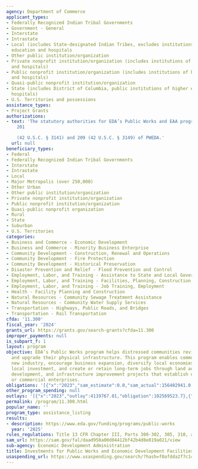 ```yaml
---
agency: Department of Commerce
applicant_types:
- Federally Recognized Indian Tribal Governments
- Government - General
- Interstate
- Intrastate
- Local (includes State-designated Indian Tribes, excludes institutions of higher
  education and hospitals
- Other public institution/organization
- Private nonprofit institution/organization (includes institutions of higher education
  and hospitals)
- Public nonprofit institution/organization (includes institutions of higher education
  and hospitals)
- Quasi-public nonprofit institution/organization
- State (includes District of Columbia, public institutions of higher education and
  hospitals)
- U.S. Territories and possessions
assistance_types:
- Project Grants
authorizations:
- text: 'The statutory authorities for EDA’s Public Works and EAA programs are Sections
    201

    (42 U.S.C. § 3141) and 209 (42 U.S.C. § 3149) of PWEDA.'
  url: null
beneficiary_types:
- Federal
- Federally Recognized Indian Tribal Governments
- Interstate
- Intrastate
- Local
- Major Metropolis (over 250,000)
- Other Urban
- Other public institution/organization
- Private nonprofit institution/organization
- Public nonprofit institution/organization
- Quasi-public nonprofit organization
- Rural
- State
- Suburban
- U.S. Territories
categories:
- Business and Commerce - Economic Development
- Business and Commerce - Minority Business Enterprise
- Community Development - Construction, Renewal and Operations
- Community Development - Fire Protection
- Community Development - Historical Preservation
- Disaster Prevention and Relief - Flood Prevention and Control
- Employment, Labor, and Training - Assistance to State and Local Governments
- Employment, Labor, and Training - Facilities, Planning, Construction, and Equipment
- Employment, Labor, and Training - Job Training, Employment
- Health - Facility Planning and Construction
- Natural Resources - Community Sewage Treatment Assistance
- Natural Resources - Community Water Supply Services
- Transportation - Highways, Public Roads, and Bridges
- Transportation - Rail Transportation
cfda: '11.300'
fiscal_year: '2024'
grants_url: https://grants.gov/search-grants?cfda=11.300
improper_payments: null
is_subpart_f: 1
layout: program
objective: EDA’s Public Works program helps distressed communities revitalize, expand,
  and upgrade their physical infrastructure. This program enables communities to attract
  new industry, encourage business expansion, diversify local economies, generate
  local investment, and create or retain long-term jobs through land acquisition,
  development, and infrastructure improvement projects that establish or expand industrial
  or commercial enterprises.
obligations: '[{"x":"2023","sam_estimate":0.0,"sam_actual":156402941.0,"usa_spending_actual":102504778.14},{"x":"2024","sam_estimate":0.0,"sam_actual":97824471.0,"usa_spending_actual":7169543.0},{"x":"2025","sam_estimate":0.0,"sam_actual":105500000.0,"usa_spending_actual":0.0}]'
other_program_spending: null
outlays: '[{"x":"2023","outlay":4119767.01,"obligation":102569523.7},{"x":"2024","outlay":40094.7,"obligation":7169543.0},{"x":"2025","outlay":0.0,"obligation":0.0}]'
permalink: /program/11.300.html
popular_name: ''
program_type: assistance_listing
results:
- description: https://www.eda.gov/funding/programs/public-works
  year: '2025'
rules_regulations: Title 13 CFR Chapter III, Parts 300-302, 305, 310, and 314.
sam_url: https://sam.gov/fal/daad958a00d04412bf42b4d8e819a021/view
sub-agency: Economic Development Administration
title: Investments for Public Works and Economic Development Facilities
usaspending_url: https://www.usaspending.gov/search/?hash=f0afdda2f7c14b11380e8873e8ed6d16
---
```

